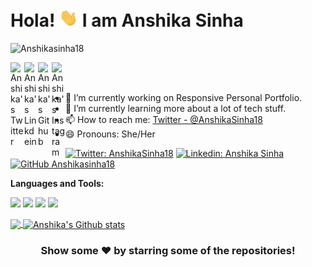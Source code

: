 # Hola! <img src="https://raw.githubusercontent.com/ABSphreak/ABSphreak/master/gifs/Hi.gif" width="30px"> I am Anshika Sinha

<p align="left"> <img src="https://komarev.com/ghpvc/?username=Anshikasinha18&label=Views&color=blue&style=plastic" alt="Anshikasinha18" /> </p>

<a href="https://twitter.com/AnshikaSinha18">
  <img align="left" alt="Anshika's Twitter" width="22px" src="https://assets.stickpng.com/thumbs/580b57fcd9996e24bc43c53e.png" />
</a>
<a href="https://www.linkedin.com/in/anshika-sinha-7b6260209/">
  <img align="left" alt="Anshika's Linkdein" width="22px" src="https://image.flaticon.com/icons/png/512/174/174857.png" />
</a>
<a href="https://github.com/Anshikasinha18">
  <img align="left" alt="Anshika's Github" width="22px" src="https://cdn.jsdelivr.net/npm/simple-icons@v3/icons/github.svg" />
</a>
<a href="https://instagram.com/anshiika_sinha/">
  <img align="left" alt="Anshika's Instagram" width="22px" src="https://assets.stickpng.com/images/580b57fcd9996e24bc43c521.png" />
</a>



<br/>
<br/>



- 🔭 I’m currently working on Responsive Personal Portfolio.
- 🌱 I’m currently learning more about a lot of tech stuff.
- 📫 How to reach me: [Twitter - @AnshikaSinha18](https://twitter.com/AnshikaSinha18)
- 😄 Pronouns: She/Her

[![Twitter: AnshikaSinha18](https://img.shields.io/twitter/follow/AnshikaSinha18?style=social)](https://twitter.com/AnshikaSinha18)
[![Linkedin: Anshika Sinha](https://img.shields.io/badge/-AnshikaSinha18-blue?style=flat-square&logo=Linkedin&logoColor=white&link=https://www.linkedin.com/in/anshika-sinha-7b6260209/)](https://www.linkedin.com/in/anshika-sinha-7b6260209/)
[![GitHub Anshikasinha18](https://img.shields.io/github/followers/Anshiksinha18?label=follow&style=social)](https://github.com/Anshikasinha18)


**Languages and Tools:**  


<code><img height="20" src="https://upload.wikimedia.org/wikipedia/commons/thumb/6/61/HTML5_logo_and_wordmark.svg/1200px-HTML5_logo_and_wordmark.svg.png"></code>
<code><img height="20" src="https://upload.wikimedia.org/wikipedia/commons/thumb/d/d5/CSS3_logo_and_wordmark.svg/1200px-CSS3_logo_and_wordmark.svg.png"></code>
<code><img height="20" src="https://upload.wikimedia.org/wikipedia/commons/6/6a/JavaScript-logo.png"></code>
<code><img height="20" src="https://upload.wikimedia.org/wikipedia/commons/thumb/3/38/Jupyter_logo.svg/1200px-Jupyter_logo.svg.png"></code>




<a href="https://github.com/Anshikasinha18">
  <img align="center" src="https://github-readme-stats.vercel.app/api/top-langs/?username=Anshikasinha18&theme=light&hide_langs_below=1" />
</a>
<a href="https://github.com/Anshikasinha18">
 <img align="center" src="https://github-readme-stats.vercel.app/api?username=Anshikasinha18&show_icons=true&theme=light&line_height=27" alt="Anshika's Github stats"/>
</a>


<div align="center">

### Show some ❤️ by starring some of the repositories!

</div>

